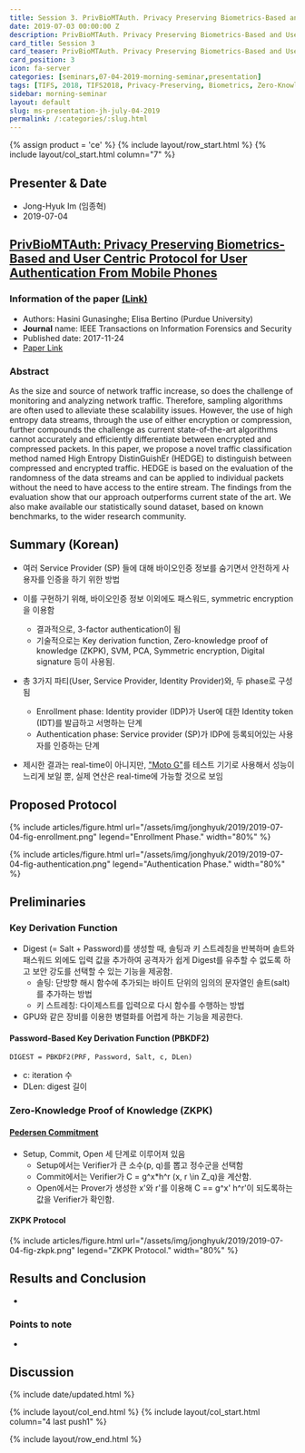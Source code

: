 ```yaml
---
title: Session 3. PrivBioMTAuth. Privacy Preserving Biometrics-Based and User Centric Protocol for User Authentication From Mobile Phones
date: 2019-07-03 00:00:00 Z
description: PrivBioMTAuth. Privacy Preserving Biometrics-Based and User Centric Protocol for User Authentication From Mobile Phones
card_title: Session 3
card_teaser: PrivBioMTAuth. Privacy Preserving Biometrics-Based and User Centric Protocol for User Authentication From Mobile Phones
card_position: 3
icon: fa-server
categories: [seminars,07-04-2019-morning-seminar,presentation]
tags: [TIFS, 2018, TIFS2018, Privacy-Preserving, Biometrics, Zero-Knowledge, Proof-Of-Knowledge, Key-Derivation]
sidebar: morning-seminar
layout: default
slug: ms-presentation-jh-july-04-2019
permalink: /:categories/:slug.html
---
```


{% assign product = 'ce' %}
{% include layout/row_start.html %}
{% include layout/col_start.html column="7" %}

## Presenter & Date
+ Jong-Hyuk Im (임종혁)
+ 2019-07-04

## [PrivBioMTAuth: Privacy Preserving Biometrics-Based and User Centric Protocol for User Authentication From Mobile Phones](https://inhaucs.github.io/seminars/07-01-2019-morning-seminar/presentation/ms-presentation-hy-july-01-2019.html)

### Information of the paper [(Link)](https://ieeexplore.ieee.org/document/8691576)
+ Authors: Hasini Gunasinghe; Elisa Bertino (Purdue University)
+ **Journal** name: IEEE Transactions on Information Forensics and Security
+ Published date: 2017-11-24 
+ [Paper Link](https://ieeexplore.ieee.org/stamp/stamp.jsp?tp=&arnumber=8119873)


### Abstract
As the size and source of network traffic increase, so does the challenge of monitoring and analyzing network traffic. Therefore, sampling algorithms are often used to alleviate these scalability issues. However, the use of high entropy data streams, through the use of either encryption or compression, further compounds the challenge as current state-of-the-art algorithms cannot accurately and efficiently differentiate between encrypted and compressed packets. In this paper, we propose a novel traffic classification method named High Entropy DistinGuishEr (HEDGE) to distinguish between compressed and encrypted traffic. HEDGE is based on the evaluation of the randomness of the data streams and can be applied to individual packets without the need to have access to the entire stream. The findings from the evaluation show that our approach outperforms current state of the art. We also make available our statistically sound dataset, based on known benchmarks, to the wider research community.


## Summary (Korean)

+ 여러 Service Provider (SP) 들에 대해 바이오인증 정보를 숨기면서 안전하게 사용자를 인증을 하기 위한 방법

+ 이를 구현하기 위해, 바이오인증 정보 이외에도 패스워드, symmetric encryption을 이용함

  + 결과적으로, 3-factor authentication이 됨
  + 기술적으로는 Key derivation function, Zero-knowledge proof of knowledge (ZKPK), SVM, PCA, Symmetric encryption, Digital signature 등이 사용됨.

+ 총 3가지 파티(User, Service Provider, Identity Provider)와, 두 phase로 구성됨

  + Enrollment phase: Identity provider (IDP)가 User에 대한 Identity token (IDT)를 발급하고 서명하는 단계
  + Authentication phase: Service provider (SP)가 IDP에 등록되어있는 사용자를 인증하는 단계

+ 제시한 결과는 real-time이 아니지만, ["Moto G"](https://www.gsmarena.com/motorola_moto_g-5831.php)를 테스트 기기로 사용해서 성능이 느리게 보일 뿐, 실제 연산은 real-time에 가능할 것으로 보임

  

## Proposed Protocol
{% include articles/figure.html url="/assets/img/jonghyuk/2019/2019-07-04-fig-enrollment.png" legend="Enrollment Phase." width="80%" %}



{% include articles/figure.html url="/assets/img/jonghyuk/2019/2019-07-04-fig-authentication.png" legend="Authentication Phase." width="80%" %}




## Preliminaries

### Key Derivation Function

+ Digest (= Salt + Password)를 생성할 때, 솔팅과 키 스트레칭을 반복하며 솔트와 패스워드 외에도 입력 값을 추가하여 공격자가 쉽게 Digest를 유추할 수 없도록 하고 보안 강도를 선택할 수 있는 기능을 제공함.
  + 솔팅: 단방향 해시 함수에 추가되는 바이트 단위의 임의의 문자열인 솔트(salt)를 추가하는 방법
  + 키 스트레칭: 다이제스트를 입력으로 다시 함수를 수행하는 방법
+ GPU와 같은 장비를 이용한 병렬화를 어렵게 하는 기능을 제공한다.

#### Password-Based Key Derivation Function (PBKDF2)

`DIGEST = PBKDF2(PRF, Password, Salt, c, DLen)`

+ c: iteration 수
+ DLen: digest 길이



### Zero-Knowledge Proof of Knowledge (ZKPK)

#### [Pedersen Commitment](https://www.cs.cornell.edu/courses/cs754/2001fa/129.PDF)

+ Setup, Commit, Open 세 단계로 이루어져 있음
  + Setup에서는 Verifier가 큰 소수(p, q)를 뽑고 정수군을 선택함
  + Commit에서는 Verifier가 C = g^x*h^r   (x, r \in Z_q)을 계산함.
  + Open에서는 Prover가 생성한 x'와 r'를 이용해 C == g^x' h^r'이 되도록하는 값을 Verifier가 확인함.



#### ZKPK Protocol

{% include articles/figure.html url="/assets/img/jonghyuk/2019/2019-07-04-fig-zkpk.png" legend="ZKPK Protocol." width="80%" %}





## Results and Conclusion

+ 

### Points to note

+ 

## Discussion


{% include date/updated.html %}

{% include layout/col_end.html %}
{% include layout/col_start.html column="4 last push1" %}

{% include layout/row_end.html %}
